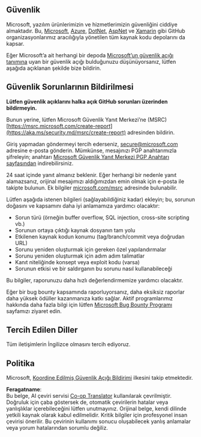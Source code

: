 <!--
CO_OP_TRANSLATOR_METADATA:
{
  "original_hash": "57f14126c1c6add76b3aef3844dfe4e3",
  "translation_date": "2025-07-16T15:41:07+00:00",
  "source_file": "SECURITY.md",
  "language_code": "tr"
}
-->
## Güvenlik

Microsoft, yazılım ürünlerimizin ve hizmetlerimizin güvenliğini ciddiye almaktadır. Bu, [Microsoft](https://github.com/Microsoft), [Azure](https://github.com/Azure), [DotNet](https://github.com/dotnet), [AspNet](https://github.com/aspnet) ve [Xamarin](https://github.com/xamarin) gibi GitHub organizasyonlarımız aracılığıyla yönetilen tüm kaynak kodu depolarını da kapsar.

Eğer Microsoft’a ait herhangi bir depoda [Microsoft’un güvenlik açığı tanımına](https://aka.ms/security.md/definition) uyan bir güvenlik açığı bulduğunuzu düşünüyorsanız, lütfen aşağıda açıklanan şekilde bize bildirin.

## Güvenlik Sorunlarının Bildirilmesi

**Lütfen güvenlik açıklarını halka açık GitHub sorunları üzerinden bildirmeyin.**

Bunun yerine, lütfen Microsoft Güvenlik Yanıt Merkezi’ne (MSRC) [https://msrc.microsoft.com/create-report](https://aka.ms/security.md/msrc/create-report) adresinden bildirin.

Giriş yapmadan göndermeyi tercih ederseniz, [secure@microsoft.com](mailto:secure@microsoft.com) adresine e-posta gönderin. Mümkünse, mesajınızı PGP anahtarımızla şifreleyin; anahtarı [Microsoft Güvenlik Yanıt Merkezi PGP Anahtarı sayfasından](https://aka.ms/security.md/msrc/pgp) indirebilirsiniz.

24 saat içinde yanıt almanız beklenir. Eğer herhangi bir nedenle yanıt alamazsanız, orijinal mesajımızı aldığımızdan emin olmak için e-posta ile takipte bulunun. Ek bilgiler [microsoft.com/msrc](https://www.microsoft.com/msrc) adresinde bulunabilir.

Lütfen aşağıda istenen bilgileri (sağlayabildiğiniz kadar) ekleyin; bu, sorunun doğasını ve kapsamını daha iyi anlamamıza yardımcı olacaktır:

  * Sorun türü (örneğin buffer overflow, SQL injection, cross-site scripting vb.)
  * Sorunun ortaya çıktığı kaynak dosyanın tam yolu
  * Etkilenen kaynak kodun konumu (tag/branch/commit veya doğrudan URL)
  * Sorunu yeniden oluşturmak için gereken özel yapılandırmalar
  * Sorunu yeniden oluşturmak için adım adım talimatlar
  * Kanıt niteliğinde konsept veya exploit kodu (varsa)
  * Sorunun etkisi ve bir saldırganın bu sorunu nasıl kullanabileceği

Bu bilgiler, raporunuzu daha hızlı değerlendirmemize yardımcı olacaktır.

Eğer bir bug bounty kapsamında raporluyorsanız, daha eksiksiz raporlar daha yüksek ödüller kazanmanıza katkı sağlar. Aktif programlarımız hakkında daha fazla bilgi için lütfen [Microsoft Bug Bounty Programı](https://aka.ms/security.md/msrc/bounty) sayfamızı ziyaret edin.

## Tercih Edilen Diller

Tüm iletişimlerin İngilizce olmasını tercih ediyoruz.

## Politika

Microsoft, [Koordine Edilmiş Güvenlik Açığı Bildirimi](https://aka.ms/security.md/cvd) ilkesini takip etmektedir.

**Feragatname**:  
Bu belge, AI çeviri servisi [Co-op Translator](https://github.com/Azure/co-op-translator) kullanılarak çevrilmiştir. Doğruluk için çaba göstersek de, otomatik çevirilerin hatalar veya yanlışlıklar içerebileceğini lütfen unutmayınız. Orijinal belge, kendi dilinde yetkili kaynak olarak kabul edilmelidir. Kritik bilgiler için profesyonel insan çevirisi önerilir. Bu çevirinin kullanımı sonucu oluşabilecek yanlış anlamalar veya yorum hatalarından sorumlu değiliz.
